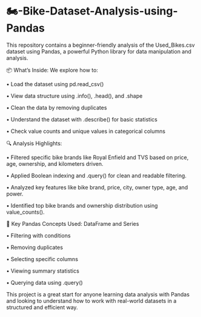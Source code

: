 # 🏍️-Bike-Dataset-Analysis-using-Pandas

This repository contains a beginner-friendly analysis of the Used_Bikes.csv dataset using Pandas, a powerful Python library for data manipulation and analysis.

📦 What’s Inside:
We explore how to:

• Load the dataset using pd.read_csv()

• View data structure using .info(), .head(), and .shape

• Clean the data by removing duplicates

• Understand the dataset with .describe() for basic statistics

• Check value counts and unique values in categorical columns

🔍 Analysis Highlights:

• Filtered specific bike brands like Royal Enfield and TVS based on price, age, ownership, and kilometers driven.

• Applied Boolean indexing and .query() for clean and readable filtering.

• Analyzed key features like bike brand, price, city, owner type, age, and power.

• Identified top bike brands and ownership distribution using value_counts().

🧰 Key Pandas Concepts Used:
DataFrame and Series

• Filtering with conditions

• Removing duplicates

• Selecting specific columns

• Viewing summary statistics

• Querying data using .query()

This project is a great start for anyone learning data analysis with Pandas and looking to understand how to work with real-world datasets in a structured and efficient way.

